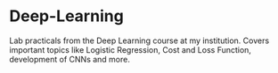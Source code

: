 # Deep-Learning
Lab practicals from the Deep Learning course at my institution. Covers important topics like Logistic Regression, Cost and Loss Function, development of CNNs and more.
